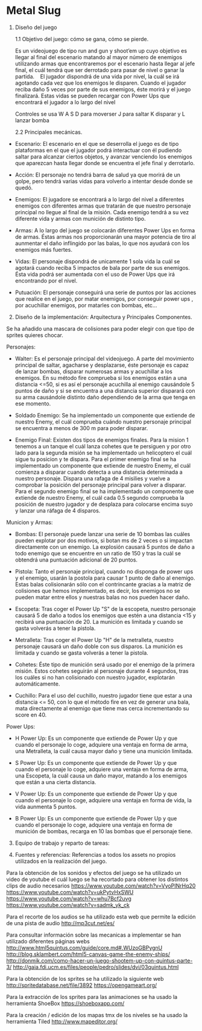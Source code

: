# Metal Slug
1. Diseño del juego

    1.1 Objetivo del juego: cómo se gana, cómo se pierde.
    
    Es un videojuego de tipo run and gun y shoot’em up cuyo objetivo es llegar al final del escenario matando al mayor número de enemigos utilizando armas que encontraremos por el escenario hasta llegar al jefe final, el cuál tendrá que ser derrotado para pasar de nivel o ganar la partida.
    El jugador dispondrá de una vida por nivel, la cuál se irá agotando cada vez que los enemigos le disparen. Cuando el jugador reciba daño 5 veces por parte de sus enemigos, éste morirá y el juego finalizará. Estas vidas se pueden recargar con Power Ups que encontrará el jugador a lo largo del nivel
    
    Controles
    se usa W A S D para moverser J para saltar K disparar y L lanzar bomba 
    
    
    2.2 Principales mecánicas.
    
- Escenario: El escenario en el que se deserrolla el juego es de tipo plataformas en el que el jugador podrá interactuar con él pudiendo saltar para alcanzar ciertos objetos, y avanzar venciendo los enemigos que aparezcan hasta llegar donde se encuentra el jefe final y derrotarlo.
    
- Acción: El personaje no tendrá barra de salud ya que morirá de un golpe, pero tendrá varias vidas para volverlo a intentar desde donde se quedó.

- Enemigos: El jugadore se encontrará a lo largo del nivel a diferentes enemigos con diferentes armas que tratarán de que nuestro personaje principal no llegue al final de la misión. Cada enemigo tendrá a su vez diferente vida y armas con munición de distinto tipo.

- Armas: A lo largo del juego se colocarán diferentes Power Ups en forma de armas. Éstas armas nos proporcionarán una mayor potencia de tiro al aunmentar el daño inflingido por las balas, lo que nos ayudará con los enemigos más fuertes.

- Vidas: El personaje dispondrá de unicamente 1 sola vida la cuál se agotará cuando reciba 5 impactos de bala por parte de sus enemigos. Ésta vida podrá ser aumentada con el uso de Power Ups que irá encontrando por el nivel.

- Putuación: El personaje conseguirá una serie de puntos por las acciones que realice en el juego, por matar enemigos, por conseguir power ups , por acuchillar enemigos, por matarles con bombas, etc...

2. Diseño de la implementación:
Arquitectura y Principales Componentes.

Se ha añadido una mascara de colisiones para poder elegir con que tipo de sprites quieres chocar.

Personajes:

- Walter: Es el personaje principal del videojuego. A parte del movimiento principal de saltar, agacharse y desplazarse, éste personaje es capaz de lanzar bombas, disparar numerosas armas y acuchillar a los enemigos. En su método fire comprueba si los enemigos están a una distancia <=50, si es así el personaje acuchilla al enemigo causándole 5 puntos de daño y si se encuentra a una distancia superior disparará con su arma causándole distinto daño dependiendo de la arma que tenga en ese momento. 
    
- Soldado Enemigo: Se ha implementado un componente que extiende de nuestro Enemy, el cuál comprueba cuándo nuestro personaje principal se encuentra a menos de 300 m para poder disparar.
    
- Enemigo Final: Existen dos tipos de enemigos finales. Para la mision 1 tenemos a un tanque el cuál lanza cohetes que te persiguen y por otro lado para la segunda misión se ha implementado un helicoptero el cuál sigue tu posicion y te dispara. Para el primer enemigo final se ha implementado un componente que extiende de nuestro Enemy, el cuál comienza a disparar cuando detecta a una distancia determinada a nuestro personaje. Dispara una rafaga de 4 misilies y vuelve a comprobar la posición del personaje principal para volver a disparar.
Para el segundo enemigo final se ha implementado un componente que extiende de nuestro Enemy, el cuál cada 0.5 segundo comprueba la posición de nuestro jugador y de desplaza para colocarse encima suyo y lanzar una ráfaga de 4 disparos.

Municion y Armas:

- Bombas: El personaje puede lanzar una serie de 10 bombas las cuáles pueden explotar por dos motivos, si botan ms de 2 veces o si impactan directamente con un enemigo. La explosión causará 5 puntos de daño a todo enemigo que se encuentre en un ratio de 150 y tras la cuál se obtendrá una puntuación adicional de 20 puntos.

- Pistola: Tanto el personaje principal, cuando no disponga de power ups y el enemigo, usarán la postola para causar 1 punto de daño al enemigo. Estas balas colisionarán sólo con el contrincante gracias a la matriz de colisiones que hemos implementado, es decir, los enemigos no se pueden matar entre ellos y nuestras balas no nos pueden hacer daño.

- Escopeta: Tras coger el Power Up "S" de la escopeta, nuestro personaje causará 5 de daño a todos los enemigos que estén a una distancia <15 y recibirá una puntuación de 20. La munición es limitada y cuando se gasta volverás a tener la pistola.

- Metralleta: Tras coger el Power Up "H" de la metralleta, nuestro personaje causará un daño doble con sus disparos. La munición es limitada y cuando se gasta volverás a tener la pistola.

- Cohetes: Éste tipo de munición será usado por el enemigo de la primera misión. Estos cohetes seguirán al personaje durante 4 segundos, tras los cuáles si no han colisionado con nuestro jugador, explotarán automáticamente.

- Cuchillo: Para el uso del cuchillo, nuestro jugador tiene que estar a una distancia <= 50, con lo que el método fire en vez de generar una bala, mata directamente al enemigo que tiene mas cerca incrementando su score en 40. 


Power Ups:

- H Power Up: Es un componente que extiende de Power Up y que cuando el personaje lo coge, adquiere una ventaja en forma de arma, una Metralleta, la cuál causa mayor daño y tiene una munición limitada.

- S Power Up: Es un componente que extiende de Power Up y que cuando el personaje lo coge, adquiere una ventaja en forma de arma, una Escopeta, la cuál causa un daño mayor, matando a los enemigos que están a una cierta distancia.

- V Power Up: Es un componente que extiende de Power Up y que cuando el personaje lo coge, adquiere una ventaja en forma de vida, la vida aunmenta 5 puntos.

- B Power Up: Es un componente que extiende de Power Up y que cuando el personaje lo coge, adquiere una ventaja en forma de munición de bombas, recarga en 10 las bombas que el personaje tiene.

3. Equipo de trabajo y reparto de tareas:

4. Fuentes y referencias:
Referencias a todos los assets no propios utilizados en la realización del juego.

Para la obtención de los sonidos y efectos del juego se ha utilizado un video de youtube el cuál luego se ha recortado para obtener los distintos clips de audio necesarios
    https://www.youtube.com/watch?v=VyoPINrHq20
    https://www.youtube.com/watch?v=ukPytvHxSWU
    https://www.youtube.com/watch?v=whu7Bcf2uvg
    https://www.youtube.com/watch?v=sadmk_yk_ck

Para el recorte de los audios se ha utilizado esta web que permite la edición de una pista de audio
    http://mp3cut.net/es/

Para consultar información sobre las mecanicas a implementar se han utilizado diferentes páginas webs                             http://www.html5quintus.com/guide/core.md#.WUzoGBPygnU
    http://blog.sklambert.com/html5-canvas-game-the-enemy-ships/
    http://donmik.com/como-hacer-un-juego-shootem-up-con-quintus-parte-3/
    http://gaia.fdi.ucm.es/files/people/pedro/slides/dvi/03quintus.html
    
Para la obtención de los sprites se ha utilizado la siguiente web 
    http://spritedatabase.net/file/3892
    https://opengameart.org/
    
Para la extracción de los sprites para las animaciones se ha usado la herramienta ShoeBox
    https://shoeboxapp.com/

Para la creación / edición de los mapas tmx de los niveles se ha usado la herramienta Tiled
    http://www.mapeditor.org/
